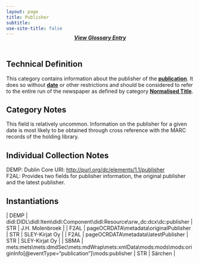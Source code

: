 ```yaml
---
layout: page
title: Publisher
subtitle:  
use-site-title: false
---
```


<h4 style="text-align:center;font-style:italic;margin-top:-20px;margin-bottom:50px;"><a href="../../glossary/publisher">View Glossary Entry</a></h4>

## Technical Definition

This category contains information about the publisher of the
[**publication**](../newspaper-title). It does so without [**date**](../date) or other restrictions and
should be considered to refer to the entire run of the newspaper as
defined by category [**Normalised Title**](../newspaper-title).

## Category Notes

This field is relatively uncommon. Information on the publisher for a
given date is most likely to be obtained through cross reference with
the MARC records of the holding library.

## Individual Collection Notes

DEMP: Dublin Core URI: http://purl.org/dc/elements/1.1/publisher   
F2AL: Provides two fields for publisher information, the original
publisher and the latest publisher.

## Instantiations  

| DEMP  |  didl:DIDL\\didl:Item\\didl:Component\\didl:Resource\\srw\_dc:dcx\\dc:publisher  | STR | J.H. Molenbroek |
| F2AL  |  pageOCRDATA\\metadata\\originalPublisher  | STR | SLEY-Kirjat Oy  |
| F2AL  |  pageOCRDATA\\metadata\\latestPublisher  | STR | SLEY-Kirjat Oy  |
| SBMA  |  mets:mets\\mets:dmdSec\\mets:mdWrap\\mets:xmlData\\mods:mods\\mods:originInfo\[@eventType=“publication”\]\\mods:publisher | STR | Särchen  |
